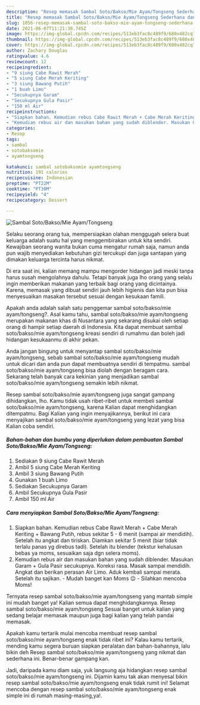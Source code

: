 ```yaml
---
description: "Resep memasak Sambal Soto/Bakso/Mie Ayam/Tongseng Sederhana dan Mudah Dibuat"
title: "Resep memasak Sambal Soto/Bakso/Mie Ayam/Tongseng Sederhana dan Mudah Dibuat"
slug: 1056-resep-memasak-sambal-soto-bakso-mie-ayam-tongseng-sederhana-dan-mudah-dibuat
date: 2021-06-07T11:21:30.745Z
image: https://img-global.cpcdn.com/recipes/513eb3fac8c489f9/680x482cq70/sambal-sotobaksomie-ayamtongseng-foto-resep-utama.jpg
thumbnail: https://img-global.cpcdn.com/recipes/513eb3fac8c489f9/680x482cq70/sambal-sotobaksomie-ayamtongseng-foto-resep-utama.jpg
cover: https://img-global.cpcdn.com/recipes/513eb3fac8c489f9/680x482cq70/sambal-sotobaksomie-ayamtongseng-foto-resep-utama.jpg
author: Zachary Douglas
ratingvalue: 4.6
reviewcount: 12
recipeingredient:
- "9 siung Cabe Rawit Merah"
- "5 siung Cabe Merah Keriting"
- "3 siung Bawang Putih"
- "1 buah Limo"
- "Secukupnya Garam"
- "Secukupnya Gula Pasir"
- "150 ml Air"
recipeinstructions:
- "Siapkan bahan. Kemudian rebus Cabe Rawit Merah + Cabe Merah Keriting + Bawang Putih, rebus sekitar 5 - 6 menit (sampai air mendidih). Setelah itu angkat dan tiriskan. Diamkan sekitar 5 menit (biar tidak terlalu panas yg direbus tadi). Setelah itu blender (tekstur kehalusan bebas ya moms, sesuaikan saja dgn selera moms)."
- "Kemudian rebus air dan masukan bahan yang sudah diblender. Masukan Garam + Gula Pasir secukupnya. Koreksi rasa. Masak sampai mendidih. Angkat dan berikan perasan Air Limo. Aduk kembali sampai merata. Setelah itu sajikan. Mudah banget kan Moms 😉 Silahkan mencoba Moms!"
categories:
- Resep
tags:
- sambal
- sotobaksomie
- ayamtongseng

katakunci: sambal sotobaksomie ayamtongseng 
nutrition: 191 calories
recipecuisine: Indonesian
preptime: "PT22M"
cooktime: "PT30M"
recipeyield: "4"
recipecategory: Dessert

---
```



![Sambal Soto/Bakso/Mie Ayam/Tongseng](https://img-global.cpcdn.com/recipes/513eb3fac8c489f9/680x482cq70/sambal-sotobaksomie-ayamtongseng-foto-resep-utama.jpg)

Selaku seorang orang tua, mempersiapkan olahan menggugah selera buat keluarga adalah suatu hal yang menggembirakan untuk kita sendiri. Kewajiban seorang  wanita bukan cuma mengatur rumah saja, namun anda pun wajib menyediakan kebutuhan gizi tercukupi dan juga santapan yang dimakan keluarga tercinta harus nikmat.

Di era  saat ini, kalian memang mampu mengorder hidangan jadi meski tanpa harus susah mengolahnya dahulu. Tetapi banyak juga lho orang yang selalu ingin memberikan makanan yang terbaik bagi orang yang dicintainya. Karena, memasak yang dibuat sendiri jauh lebih higienis dan kita pun bisa menyesuaikan masakan tersebut sesuai dengan kesukaan famili. 



Apakah anda adalah salah satu penggemar sambal soto/bakso/mie ayam/tongseng?. Asal kamu tahu, sambal soto/bakso/mie ayam/tongseng merupakan makanan khas di Nusantara yang sekarang disukai oleh setiap orang di hampir setiap daerah di Indonesia. Kita dapat membuat sambal soto/bakso/mie ayam/tongseng kreasi sendiri di rumahmu dan boleh jadi hidangan kesukaanmu di akhir pekan.

Anda jangan bingung untuk menyantap sambal soto/bakso/mie ayam/tongseng, sebab sambal soto/bakso/mie ayam/tongseng mudah untuk dicari dan anda pun dapat membuatnya sendiri di tempatmu. sambal soto/bakso/mie ayam/tongseng bisa diolah dengan beragam cara. Sekarang telah banyak cara kekinian yang menjadikan sambal soto/bakso/mie ayam/tongseng semakin lebih nikmat.

Resep sambal soto/bakso/mie ayam/tongseng juga sangat gampang dihidangkan, lho. Kamu tidak usah ribet-ribet untuk membeli sambal soto/bakso/mie ayam/tongseng, karena Kalian dapat menghidangkan ditempatmu. Bagi Kalian yang ingin menyajikannya, berikut ini cara menyajikan sambal soto/bakso/mie ayam/tongseng yang lezat yang bisa Kalian coba sendiri.

<!--inarticleads1-->

##### Bahan-bahan dan bumbu yang diperlukan dalam pembuatan Sambal Soto/Bakso/Mie Ayam/Tongseng:

1. Sediakan 9 siung Cabe Rawit Merah
1. Ambil 5 siung Cabe Merah Keriting
1. Ambil 3 siung Bawang Putih
1. Gunakan 1 buah Limo
1. Sediakan Secukupnya Garam
1. Ambil Secukupnya Gula Pasir
1. Ambil 150 ml Air




<!--inarticleads2-->

##### Cara menyiapkan Sambal Soto/Bakso/Mie Ayam/Tongseng:

1. Siapkan bahan. Kemudian rebus Cabe Rawit Merah + Cabe Merah Keriting + Bawang Putih, rebus sekitar 5 - 6 menit (sampai air mendidih). Setelah itu angkat dan tiriskan. Diamkan sekitar 5 menit (biar tidak terlalu panas yg direbus tadi). Setelah itu blender (tekstur kehalusan bebas ya moms, sesuaikan saja dgn selera moms).
1. Kemudian rebus air dan masukan bahan yang sudah diblender. Masukan Garam + Gula Pasir secukupnya. Koreksi rasa. Masak sampai mendidih. Angkat dan berikan perasan Air Limo. Aduk kembali sampai merata. Setelah itu sajikan. - Mudah banget kan Moms 😉 - Silahkan mencoba Moms!




Ternyata resep sambal soto/bakso/mie ayam/tongseng yang mantab simple ini mudah banget ya! Kalian semua dapat menghidangkannya. Resep sambal soto/bakso/mie ayam/tongseng Sesuai banget untuk kalian yang sedang belajar memasak maupun juga bagi kalian yang telah pandai memasak.

Apakah kamu tertarik mulai mencoba membuat resep sambal soto/bakso/mie ayam/tongseng enak tidak ribet ini? Kalau kamu tertarik, mending kamu segera buruan siapkan peralatan dan bahan-bahannya, lalu bikin deh Resep sambal soto/bakso/mie ayam/tongseng yang nikmat dan sederhana ini. Benar-benar gampang kan. 

Jadi, daripada kamu diam saja, yuk langsung aja hidangkan resep sambal soto/bakso/mie ayam/tongseng ini. Dijamin kamu tak akan menyesal bikin resep sambal soto/bakso/mie ayam/tongseng enak tidak rumit ini! Selamat mencoba dengan resep sambal soto/bakso/mie ayam/tongseng enak simple ini di rumah masing-masing,ya!.

